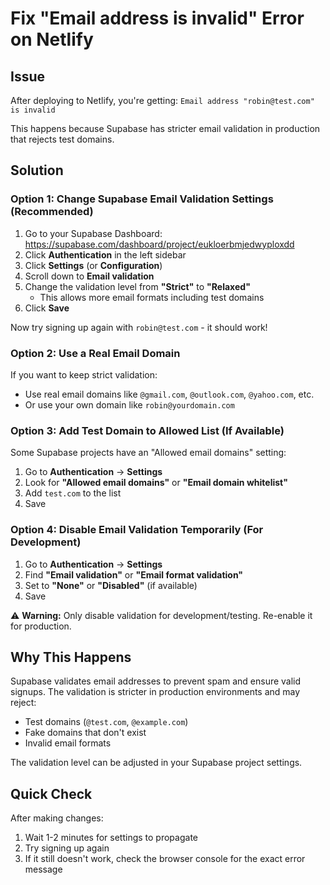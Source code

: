 # Fix "Email address is invalid" Error on Netlify

## Issue
After deploying to Netlify, you're getting: `Email address "robin@test.com" is invalid`

This happens because Supabase has stricter email validation in production that rejects test domains.

## Solution

### Option 1: Change Supabase Email Validation Settings (Recommended)

1. Go to your Supabase Dashboard: https://supabase.com/dashboard/project/eukloerbmjedwyploxdd
2. Click **Authentication** in the left sidebar
3. Click **Settings** (or **Configuration**)
4. Scroll down to **Email validation**
5. Change the validation level from **"Strict"** to **"Relaxed"**
   - This allows more email formats including test domains
6. Click **Save**

Now try signing up again with `robin@test.com` - it should work!

### Option 2: Use a Real Email Domain

If you want to keep strict validation:
- Use real email domains like `@gmail.com`, `@outlook.com`, `@yahoo.com`, etc.
- Or use your own domain like `robin@yourdomain.com`

### Option 3: Add Test Domain to Allowed List (If Available)

Some Supabase projects have an "Allowed email domains" setting:
1. Go to **Authentication** → **Settings**
2. Look for **"Allowed email domains"** or **"Email domain whitelist"**
3. Add `test.com` to the list
4. Save

### Option 4: Disable Email Validation Temporarily (For Development)

1. Go to **Authentication** → **Settings**
2. Find **"Email validation"** or **"Email format validation"**
3. Set to **"None"** or **"Disabled"** (if available)
4. Save

⚠️ **Warning:** Only disable validation for development/testing. Re-enable it for production.

## Why This Happens

Supabase validates email addresses to prevent spam and ensure valid signups. The validation is stricter in production environments and may reject:
- Test domains (`@test.com`, `@example.com`)
- Fake domains that don't exist
- Invalid email formats

The validation level can be adjusted in your Supabase project settings.

## Quick Check

After making changes:
1. Wait 1-2 minutes for settings to propagate
2. Try signing up again
3. If it still doesn't work, check the browser console for the exact error message

